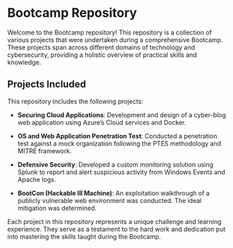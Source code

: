 # Bootcamp Repository

Welcome to the Bootcamp repository! This repository is a collection of various projects that were undertaken during a comprehensive Bootcamp. These projects span across different domains of technology and cybersecurity, providing a holistic overview of practical skills and knowledge.

## Projects Included

This repository includes the following projects:

- **Securing Cloud Applications**: Development and design of a cyber-blog web application using Azure’s Cloud services and Docker.

- **OS and Web Application Penetration Test**: Conducted a penetration test against a mock organization following the PTES methodology and MITRE framework.

- **Defensive Security**: Developed a custom monitoring solution using Splunk to report and alert suspicious activity from Windows Events and Apache logs.

- **BootCon (Hackable III Machine)**: An exploitation walkthrough of a publicly vulnerable web environment was conducted. The ideal mitigation was determined.

Each project in this repository represents a unique challenge and learning experience. They serve as a testament to the hard work and dedication put into mastering the skills taught during the Bootcamp.
